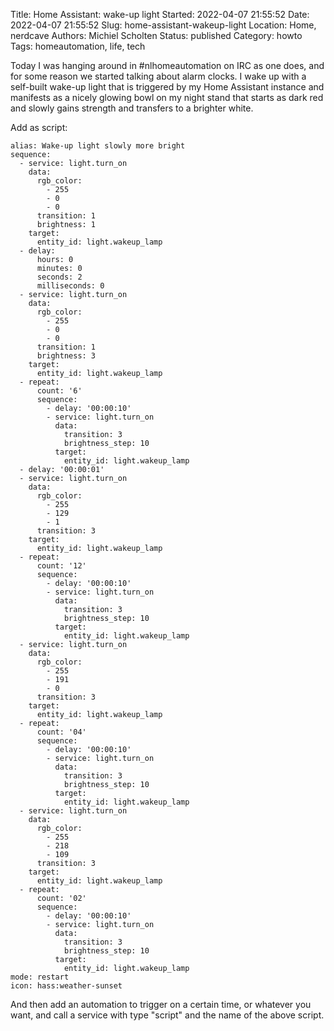 Title: Home Assistant: wake-up light
Started: 2022-04-07 21:55:52
Date: 2022-04-07 21:55:52
Slug: home-assistant-wakeup-light
Location: Home, nerdcave
Authors: Michiel Scholten
Status: published
Category: howto
Tags: homeautomation, life, tech

Today I was hanging around in #nlhomeautomation on IRC as one does, and for some reason we started talking about alarm clocks. I wake up with a self-built wake-up light that is triggered by my Home Assistant instance and manifests as a nicely glowing bowl on my night stand that starts as dark red and slowly gains strength and transfers to a brighter white.

Add as script:

```
alias: Wake-up light slowly more bright
sequence:
  - service: light.turn_on
    data:
      rgb_color:
        - 255
        - 0
        - 0
      transition: 1
      brightness: 1
    target:
      entity_id: light.wakeup_lamp
  - delay:
      hours: 0
      minutes: 0
      seconds: 2
      milliseconds: 0
  - service: light.turn_on
    data:
      rgb_color:
        - 255
        - 0
        - 0
      transition: 1
      brightness: 3
    target:
      entity_id: light.wakeup_lamp
  - repeat:
      count: '6'
      sequence:
        - delay: '00:00:10'
        - service: light.turn_on
          data:
            transition: 3
            brightness_step: 10
          target:
            entity_id: light.wakeup_lamp
  - delay: '00:00:01'
  - service: light.turn_on
    data:
      rgb_color:
        - 255
        - 129
        - 1
      transition: 3
    target:
      entity_id: light.wakeup_lamp
  - repeat:
      count: '12'
      sequence:
        - delay: '00:00:10'
        - service: light.turn_on
          data:
            transition: 3
            brightness_step: 10
          target:
            entity_id: light.wakeup_lamp
  - service: light.turn_on
    data:
      rgb_color:
        - 255
        - 191
        - 0
      transition: 3
    target:
      entity_id: light.wakeup_lamp
  - repeat:
      count: '04'
      sequence:
        - delay: '00:00:10'
        - service: light.turn_on
          data:
            transition: 3
            brightness_step: 10
          target:
            entity_id: light.wakeup_lamp
  - service: light.turn_on
    data:
      rgb_color:
        - 255
        - 218
        - 109
      transition: 3
    target:
      entity_id: light.wakeup_lamp
  - repeat:
      count: '02'
      sequence:
        - delay: '00:00:10'
        - service: light.turn_on
          data:
            transition: 3
            brightness_step: 10
          target:
            entity_id: light.wakeup_lamp
mode: restart
icon: hass:weather-sunset
```

And then add an automation to trigger on a certain time, or whatever you want, and call a service with type "script" and the name of the above script.
